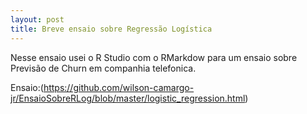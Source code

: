 ```yaml
---
layout: post
title: Breve ensaio sobre Regressão Logística
---
```


Nesse ensaio usei o R Studio com o RMarkdow para um ensaio sobre Previsão de Churn em companhia telefonica.


Ensaio:(https://github.com/wilson-camargo-jr/EnsaioSobreRLog/blob/master/logistic_regression.html)
